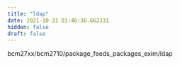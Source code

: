 ```yaml
---
title: "ldap"
date: 2021-10-31 01:46:36.662331
hidden: false
draft: false
---
```


bcm27xx/bcm2710/package_feeds_packages_exim/ldap

